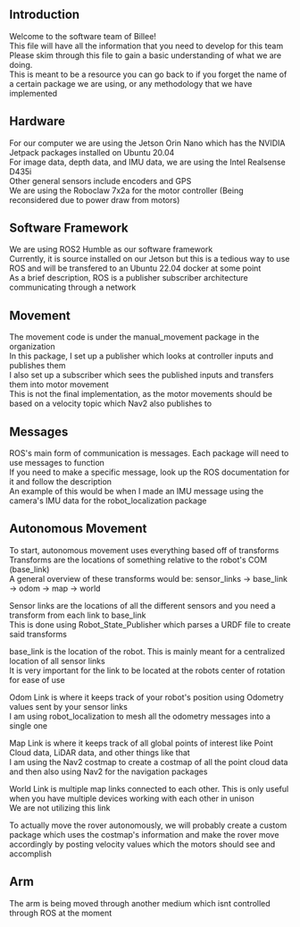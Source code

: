 ## Introduction
Welcome to the software team of Billee!  
This file will have all the information that you need to develop for this team  
Please skim through this file to gain a basic understanding of what we are doing.  
This is meant to be a resource you can go back to if you forget the name of a certain package we are using, or any methodology that we have implemented  

## Hardware
For our computer we are using the Jetson Orin Nano which has the NVIDIA Jetpack packages installed on Ubuntu 20.04  
For image data, depth data, and IMU data, we are using the Intel Realsense D435i  
Other general sensors include encoders and GPS  
We are using the Roboclaw 7x2a for the motor controller (Being reconsidered due to power draw from motors)  

## Software Framework
We are using ROS2 Humble as our software framework  
Currently, it is source installed on our Jetson but this is a tedious way to use ROS and will be transfered to an Ubuntu 22.04 docker at some point  
As a brief description, ROS is a publisher subscriber architecture communicating through a network  

## Movement
The movement code is under the manual_movement package in the organization  
In this package, I set up a publisher which looks at controller inputs and publishes them  
I also set up a subscriber which sees the published inputs and transfers them into motor movement  
This is not the final implementation, as the motor movements should be based on a velocity topic which Nav2 also publishes to  

## Messages
ROS's main form of communication is messages. Each package will need to use messages to function  
If you need to make a specific message, look up the ROS documentation for it and follow the description  
An example of this would be when I made an IMU message using the camera's IMU data for the robot_localization package  

## Autonomous Movement
To start, autonomous movement uses everything based off of transforms  
Transforms are the locations of something relative to the robot's COM (base_link)  
A general overview of these transforms would be: sensor_links -> base_link -> odom -> map -> world  
  
Sensor links are the locations of all the different sensors and you need a transform from each link to base_link  
This is done using Robot_State_Publisher which parses a URDF file to create said transforms  
  
base_link is the location of the robot. This is mainly meant for a centralized location of all sensor links  
It is very important for the link to be located at the robots center of rotation for ease of use  

Odom Link is where it keeps track of your robot's position using Odometry values sent by your sensor links  
I am using robot_localization to mesh all the odometry messages into a single one  
  
Map Link is where it keeps track of all global points of interest like Point Cloud data, LiDAR data, and other things like that  
I am using the Nav2 costmap to create a costmap of all the point cloud data and then also using Nav2 for the navigation packages  
  
World Link is multiple map links connected to each other. This is only useful when you have multiple devices working with each other in unison  
We are not utilizing this link  

To actually move the rover autonomously, we will probably create a custom package which uses the costmap's information and make the rover move accordingly by posting velocity values which the motors should see and accomplish  

## Arm
The arm is being moved through another medium which isnt controlled through ROS at the moment


